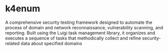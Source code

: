 # k4enum
A comprehensive security testing framework designed to automate the process of domain and network reconnaissance, vulnerability scanning, and reporting. Built using the Luigi task management library, it organizes and executes a sequence of tasks that methodically collect and refine security-related data about specified domains
